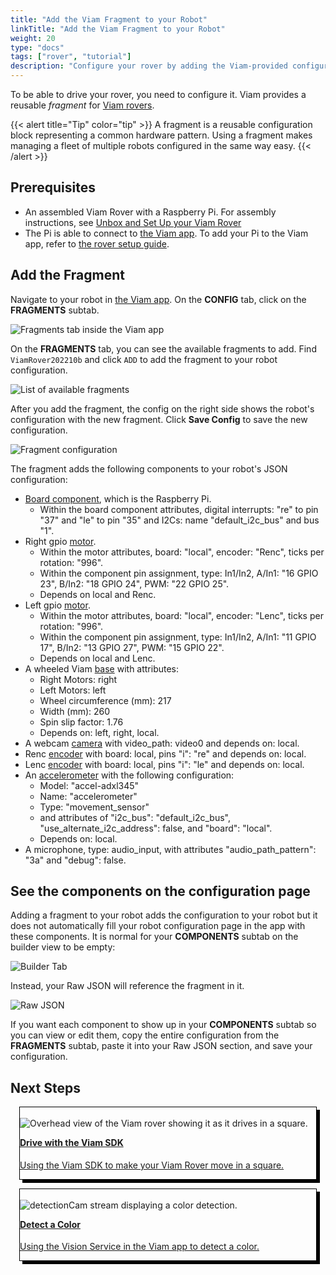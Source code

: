 ```yaml
---
title: "Add the Viam Fragment to your Robot"
linkTitle: "Add the Viam Fragment to your Robot"
weight: 20
type: "docs"
tags: ["rover", "tutorial"]
description: "Configure your rover by adding the Viam-provided configuration fragment to your rover."
---
```


To be able to drive your rover, you need to configure it.
Viam provides a reusable *fragment* for [Viam rovers](https://www.viam.com/resources/rover).

{{< alert title="Tip" color="tip" >}}
A fragment is a reusable configuration block representing a common hardware pattern.
Using a fragment makes managing a fleet of multiple robots configured in the same way easy.
{{< /alert >}}

## Prerequisites

* An assembled Viam Rover with a Raspberry Pi.
  For assembly instructions, see [Unbox and Set Up your Viam Rover](../rover-tutorial)
* The Pi is able to connect to [the Viam app](https://app.viam.com).
  To add your Pi to the Viam app, refer to [the rover setup guide](/try-viam/rover-resources/rover-tutorial/#connect-to-the-viam-app).

## Add the Fragment

Navigate to your robot in [the Viam app](https://app.viam.com/robots).
On the  **CONFIG** tab, click on the **FRAGMENTS** subtab.

![Fragments tab inside the Viam app](../img/fragments/fragments_tab.png)

On the **FRAGMENTS** tab, you can see the available fragments to add.
Find `ViamRover202210b` and click `ADD` to add the fragment to your robot configuration.

![List of available fragments](../img/fragments/fragments_list.png)

After you add the fragment, the config on the right side shows the robot's configuration with the new fragment.
Click **Save Config** to save the new configuration.

![Fragment configuration](../img/fragments/fragment_configuration.png)

The fragment adds the following components to your robot's JSON configuration:

* [Board component](/components/board/), which is the Raspberry Pi.
  * Within the board component attributes, digital interrupts: "re" to pin "37" and "le" to pin "35" and I2Cs: name "default_i2c_bus" and bus "1".
* Right gpio [motor](/components/motor/).
  * Within the motor attributes, board: "local", encoder: "Renc", ticks per rotation: "996".
  * Within the component pin assignment, type: In1/In2, A/In1: "16 GPIO 23", B/In2: "18 GPIO 24", PWM: "22 GPIO 25".
  * Depends on local and Renc.
* Left gpio [motor](/components/motor/).
  * Within the motor attributes, board: "local", encoder: "Lenc", ticks per rotation: "996".
  * Within the component pin assignment, type: In1/In2, A/In1: "11 GPIO 17", B/In2: "13 GPIO 27", PWM: "15 GPIO 22".
  * Depends on local and Lenc.
* A wheeled Viam [base](/components/base/) with attributes:
  * Right Motors: right
  * Left Motors: left
  * Wheel circumference (mm): 217
  * Width (mm): 260
  * Spin slip factor: 1.76
  * Depends on: left, right, local.
* A webcam [camera](/components/camera) with video_path: video0 and depends on: local.
* Renc [encoder](/components/encoder/) with board: local, pins "i": "re" and depends on: local.
* Lenc [encoder](/components/encoder/) with board: local, pins "i": "le" and depends on: local.
* An [accelerometer](/components/movement-sensor/) with the following configuration:
  * Model: "accel-adxl345"
  * Name: "accelerometer"
  * Type: "movement_sensor"
  * and attributes of "i2c_bus": "default_i2c_bus", "use_alternate_i2c_address": false, and "board": "local".
  * Depends on: local.
* A microphone, type: audio_input, with attributes "audio_path_pattern": "3a" and "debug": false.

## See the components on the configuration page

Adding a fragment to your robot adds the configuration to your robot but it does not automatically fill your robot configuration page in the app with these components.
It is normal for your **COMPONENTS** subtab on the builder view to be empty:

![Builder Tab](../img/fragments/builder_tab.png)

Instead, your Raw JSON will reference the fragment in it.

![Raw JSON](../img/fragments/raw_json.png)

If you want each component to show up in your **COMPONENTS** subtab so you can view or edit them, copy the entire configuration from the **FRAGMENTS** subtab, paste it into your Raw JSON section, and save your configuration.

## Next Steps

<div class="container text-center">
  <div class="row">
    <div class="col" style="border: 1px solid #000; box-shadow: 5px 5px 0 0 #000; margin: 1em">
        <br>
        <img src="../../../tutorials/img/try-viam-sdk/image1.gif" alt="Overhead view of the Viam rover showing it as it drives in a square.">
        <br>
        <a href="../../../tutorials/viam-rover/try-viam-sdk">
            <h4 style="text-align: left; margin-left: 0px; margin-top: 1em;">Drive with the Viam SDK</h4>
            <p style="text-align: left;">Using the Viam SDK to make your Viam Rover move in a square.</p>
        </a>
    </div>
    <div class="col" style="border: 1px solid #000; box-shadow: 5px 5px 0 0 #000; margin: 1em">
        <br>
        <img src="../../../tutorials/img/try-viam-color-detection/detectioncam-comp-stream.png" alt="detectionCam stream displaying a color detection.">
        <br>
        <a href="../../../tutorials/viam-rover/try-viam-color-detection">
            <h4 style="text-align: left; margin-left: 0px; margin-top: 1em;">Detect a Color</h4>
            <p style="text-align: left;">Using the Vision Service in the Viam app to detect a color.</p>
        <a>
    </div>
  </div>
</div>
